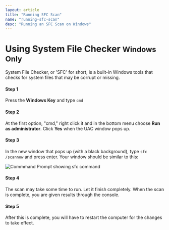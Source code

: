 ```yaml
---
layout: article
title: "Running SFC Scan"
name: "running-sfc-scan"
desc: "Running an SFC Scan on Windows"
---
```


# Using System File Checker <small>Windows Only</small>

System File Checker, or 'SFC' for short, is a built-in Windows tools that checks for system files that may be corrupt or missing.

#### Step 1

Press the **Windows Key** and type `cmd`

#### Step 2

At the first option, "cmd," right click it and in the bottom menu choose **Run as administrator**. Click **Yes** when the UAC window pops up.

#### Step 3

In the new window that pops up (with a black background), type `sfc /scannow` and press enter. Your window should be similar to this:

![Commmand Prompt showing sfc command](http://i.imgur.com/ACdL2i1.png)

#### Step 4

The scan may take some time to run. Let it finish completely. When the scan is complete, you are given results through the console.

#### Step 5

After this is complete, you will have to restart the computer for the changes to take effect.
